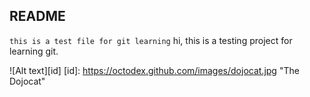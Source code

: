 ## README
 `this is a test file for git learning`
    hi, this is a testing project for learning git.
    
![Alt text][id]
[id]: https://octodex.github.com/images/dojocat.jpg  "The Dojocat"
